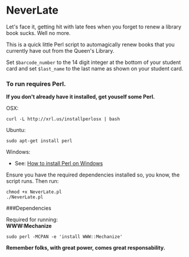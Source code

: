 NeverLate
===

Let's face it, getting hit with late fees when you forget to renew a library book sucks. Well no more.

This is a quick little Perl script to automagically renew books that you currently have out from the Queen's Library.

Set `$barcode_number` to the 14 digit integer at the bottom of your student card and set `$last_name` to the last name as shown on your student card.

### To run requires Perl. 
**If you don't already have it installed, get youself some Perl.**

OSX:

    curl -L http://xrl.us/installperlosx | bash

Ubuntu:

    sudo apt-get install perl

Windows:

- See: [How to install Perl on Windows](http://lmgtfy.com/?q=How+to+install+Perl+on+Windows)

Ensure you have the required dependencies installed so, you know, the script runs. Then run:

    chmod +x NeverLate.pl
    ./NeverLate.pl


###Dependencies

Required for running:  
**WWW:Mechanize**  

    sudo perl -MCPAN -e 'install WWW::Mechanize' 

**Remember folks, with great power, comes great responsability.**

